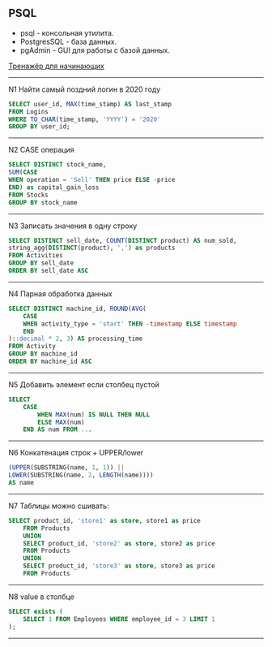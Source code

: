 ## PSQL

- psql - консольная утилита.
- PostgresSQL - база данных.
- pgAdmin - GUI для работы с базой данных.

[Тренажёр для начинающих]()


___
N1
Найти самый поздний логин в 2020 году

```sql
SELECT user_id, MAX(time_stamp) AS last_stamp
FROM Logins
WHERE TO_CHAR(time_stamp, 'YYYY') = '2020'
GROUP BY user_id;
```
___
N2
CASE операция
```sql
SELECT DISTINCT stock_name, 
SUM(CASE 
WHEN operation = 'Sell' THEN price ELSE -price
END) as capital_gain_loss 
FROM Stocks
GROUP BY stock_name
```
___
N3
Записать значения в одну строку
```sql
SELECT DISTINCT sell_date, COUNT(DISTINCT product) AS num_sold, 
string_agg(DISTINCT(product), ',') as products
FROM Activities
GROUP BY sell_date
ORDER BY sell_date ASC
```
___
N4
Парная обработка данных

```sql
SELECT DISTINCT machine_id, ROUND(AVG(
    CASE 
    WHEN activity_type = 'start' THEN -timestamp ELSE timestamp
    END
)::decimal * 2, 3) AS processing_time
FROM Activity
GROUP BY machine_id
ORDER BY machine_id ASC
```

___
N5
Добавить элемент если столбец пустой

```sql
SELECT 
    CASE 
        WHEN MAX(num) IS NULL THEN NULL
        ELSE MAX(num)
    END AS num FROM ...
```
___
N6 Конкатенация строк + UPPER/lower

```sql
(UPPER(SUBSTRING(name, 1, 1)) || 
LOWER(SUBSTRING(name, 2, LENGTH(name)))) 
AS name
```
___
N7
Таблицы можно сшивать:

```sql
SELECT product_id, 'store1' as store, store1 as price
    FROM Products
    UNION
    SELECT product_id, 'store2' as store, store2 as price
    FROM Products
    UNION
    SELECT product_id, 'store3' as store, store3 as price
    FROM Products
```
___
N8 value в столбце
```sql
SELECT exists (
    SELECT 1 FROM Employees WHERE employee_id = 3 LIMIT 1
);
```
___
